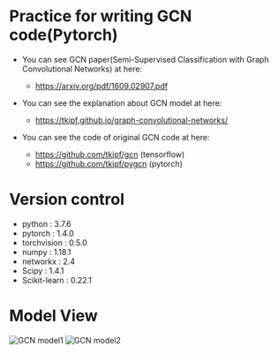 Practice for writing GCN code(Pytorch)
=====================================================
* You can see GCN paper(Semi-Supervised Classification with Graph Convolutional Networks) at here:
  - https://arxiv.org/pdf/1609.02907.pdf

* You can see the explanation about GCN model at here:
  - https://tkipf.github.io/graph-convolutional-networks/

* You can see the code of original GCN code at here:
  - https://github.com/tkipf/gcn  (tensorflow)
  - https://github.com/tkipf/pygcn  (pytorch)

Version control
======================================================
* python : 3.7.6
* pytorch : 1.4.0
* torchvision : 0.5.0
* numpy : 1.18.1
* networkx : 2.4
* Scipy : 1.4.1
* Scikit-learn : 0.22.1

Model View
======================================================
![GCN model1](https://github.com/LeeWooJung/GCN_reproduce/img/GCN1.png)
![GCN model2](https://github.com/LeeWooJung/GCN_reproduce/img/GCN2.png)

